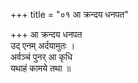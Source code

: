 +++
title = "०१ आ क्रन्दय धनपत"

+++
आ क्रन्दय धनपत  
उद् एनम् अर्दयामुतः ।  
अर्वञ्चं पुनर् आ कृधि  
यथाहं कामये तथा ॥